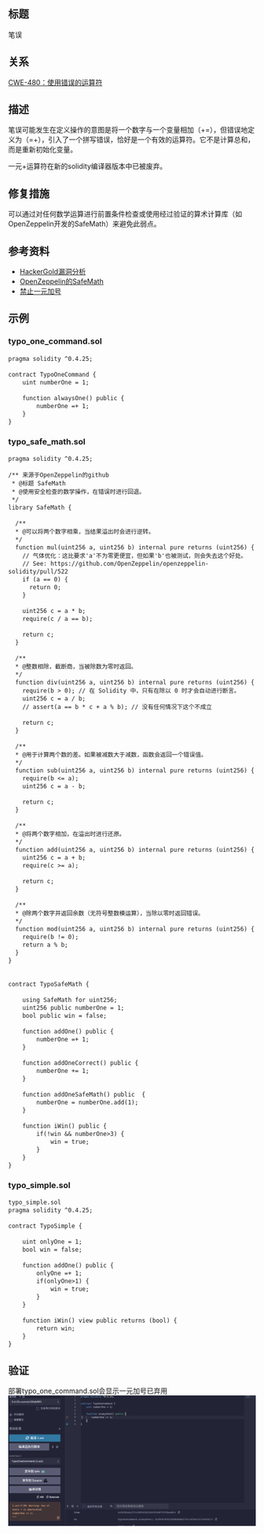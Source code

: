 ## 标题
笔误

## 关系
[CWE-480：使用错误的运算符](https://cwe.mitre.org/data/definitions/480.html)

## 描述
笔误可能发生在定义操作的意图是将一个数字与一个变量相加（+=），但错误地定义为（=+），引入了一个拼写错误，恰好是一个有效的运算符。它不是计算总和，而是重新初始化变量。

一元+运算符在新的solidity编译器版本中已被废弃。

## 修复措施
可以通过对任何数学运算进行前置条件检查或使用经过验证的算术计算库（如OpenZeppelin开发的SafeMath）来避免此弱点。

## 参考资料
* [HackerGold漏洞分析](https://blog.zeppelin.solutions/hackergold-bug-analysis-68d893cad738)
* [OpenZeppelin的SafeMath](https://github.com/OpenZeppelin/openzeppelin-solidity/blob/master/contracts/math/SafeMath.sol)
* [禁止一元加号](https://github.com/ethereum/solidity/issues/1760)

## 示例

### typo_one_command.sol

```solidity
pragma solidity ^0.4.25;

contract TypoOneCommand {
    uint numberOne = 1;

    function alwaysOne() public {
        numberOne =+ 1;
    }
}
```

### typo_safe_math.sol
```solidity
pragma solidity ^0.4.25;

/** 来源于OpenZeppelin的github
 * @标题 SafeMath
 * @使用安全检查的数学操作，在错误时进行回退。
 */
library SafeMath {

  /**
  * @可以将两个数字相乘，当结果溢出时会进行逆转。
  */
  function mul(uint256 a, uint256 b) internal pure returns (uint256) {
    // 气体优化：这比要求'a'不为零更便宜，但如果'b'也被测试，则会失去这个好处。
    // See: https://github.com/OpenZeppelin/openzeppelin-solidity/pull/522
    if (a == 0) {
      return 0;
    }

    uint256 c = a * b;
    require(c / a == b);

    return c;
  }

  /**
  * @整数相除，截断商，当被除数为零时返回。
  */
  function div(uint256 a, uint256 b) internal pure returns (uint256) {
    require(b > 0); // 在 Solidity 中，只有在除以 0 时才会自动进行断言。
    uint256 c = a / b;
    // assert(a == b * c + a % b); // 没有任何情况下这个不成立

    return c;
  }

  /**
  * @用于计算两个数的差。如果被减数大于减数，函数会返回一个错误值。
  */
  function sub(uint256 a, uint256 b) internal pure returns (uint256) {
    require(b <= a);
    uint256 c = a - b;

    return c;
  }

  /**
  * @将两个数字相加，在溢出时进行还原。
  */
  function add(uint256 a, uint256 b) internal pure returns (uint256) {
    uint256 c = a + b;
    require(c >= a);

    return c;
  }

  /**
  * @除两个数字并返回余数（无符号整数模运算），当除以零时返回错误。
  */
  function mod(uint256 a, uint256 b) internal pure returns (uint256) {
    require(b != 0);
    return a % b;
  }
}


contract TypoSafeMath {

    using SafeMath for uint256;
    uint256 public numberOne = 1;
    bool public win = false;

    function addOne() public {
        numberOne =+ 1;
    }

    function addOneCorrect() public {
        numberOne += 1;
    }

    function addOneSafeMath() public  {
        numberOne = numberOne.add(1);
    }

    function iWin() public {
        if(!win && numberOne>3) {
            win = true;
        }
    }
}
```

### typo_simple.sol
```solidity
typo_simple.sol
pragma solidity ^0.4.25;

contract TypoSimple {

    uint onlyOne = 1;
    bool win = false;

    function addOne() public {
        onlyOne =+ 1;
        if(onlyOne>1) {
            win = true;
        }
    }

    function iWin() view public returns (bool) {
        return win;
    }
}
```

## 验证
部署typo_one_command.sol会显示一元加号已弃用
![1-29-1.png](./img/1-29-1.png)
